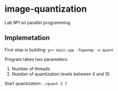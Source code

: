 # image-quantization
Lab №1 on parallel programming

## Implemetation
First step is building: ```g++ main.cpp -fopenmp -o quant```

Program takes two parameters:
1. Number of threads
2. Number of quantization levels between 4 and 10

Start quantization: ```./quant 2 7```
